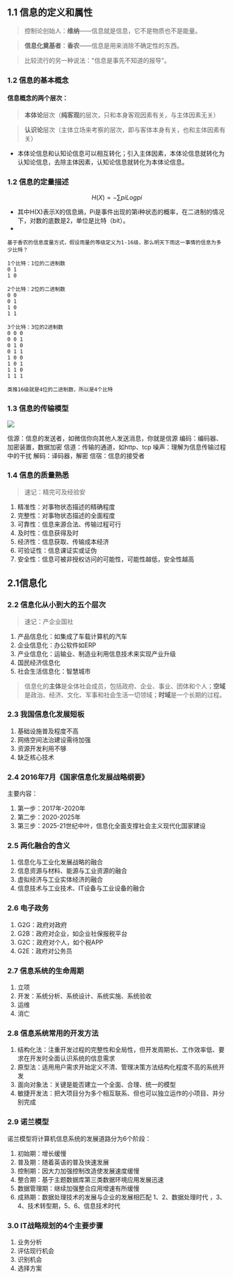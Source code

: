 ## 1.1 信息的定义和属性

> 控制论创始人：**维纳**——信息就是信息，它不是物质也不是能量。

> **信息化奠基者**：**香农**——信息是用来消除不确定性的东西。

> 比较流行的另一种说法："信息是事先不知道的报导"。

### 1.2 信息的基本概念

#### 信息概念的两个层次：

> **本体论**层次（**纯客观**的层次，只和本身客观因素有关，与主体因素无关）

> **认识论**层次（主体立场来考察的层次，即与客体本身有关，也和主体因素有关）

* 本体论信息和认知论信息可以相互转化；引入主体因素，本体论信息就转化为认知论信息，去除主体因素，认知论信息就转化为本体论信息。

### 1.2 信息的定量描述

```math 
    H(X)=−∑pi​Logpi​
```

* 其中H(X)表示X的信息熵，Pi是事件出现的第i种状态的概率，在二进制的情况下，对数的底数是2，单位是比特（bit）。
*
```
基于香农的信息度量方式，假设雨量的等级定义为1-16级，那么明天下雨这一事情的信息为多少比特？

1个比特：1位的二进制数
0 1 
1 0

2个比特：2位的二进制数
0 0
0 1
1 0
1 1

3个比特：3位的2进制数
0 0 0
0 0 1
0 1 0
0 1 1
1 0 0
1 0 1
1 1 0
1 1 1

类推16级就是4位的二进制数，所以是4个比特
```

### 1.3 信息的传输模型
![](media/16801443478119/16801454368491.jpg)

信源：信息的发送者，如微信你向其他人发送消息，你就是信源
编码：编码器、加密装置，数据加密
信道：传输的通道，如http、tcp
噪声：理解为信息传输过程中的干扰
解码：译码器，解密
信宿：信息的接受者

### 1.4 信息的质量熟悉
> 速记：精完可及经验安
1. 精准性：对事物状态描述的精确程度
2. 完整性：对事物状态描述的全面程度
3. 可靠性：信息来源合法、传输过程可行
4. 及时性：信息获得及时
5. 经济性：信息获取、传输成本经济
6. 可验证性：信息课证实或证伪
7. 安全性：信息可被非授权访问的可能性，可能性越低，安全性越高

## 2.1信息化

### 2.2 信息化从小到大的五个层次
> 速记：产企业国社
1. 产品信息化：如集成了车载计算机的汽车
2. 企业信息化：办公软件如ERP
3. 产业信息化：运输业、制造业利用信息技术来实现产业升级
4. 国民经济信息化
5. 社会生活信息化：智慧城市

> 信息化的**主体**是全体社会成员，包括政府、企业、事业、团体和个人；**空域**是政治、经济、文化、军事和社会生活一切领域；**时域**是一个长期的过程。

### 2.3 我国信息化发展短板
1. 基础设施普及程度不高
2. 网络空间法治建设需待加强
3. 资源开发利用不够
4. 缺乏核心技术

### 2.4 2016年7月《国家信息化发展战略纲要》
主要内容：
1. 第一步：2017年-2020年
2. 第二步：2020-2025年
3. 第三步：2025-21世纪中叶，信息化全面支撑社会主义现代化国家建设

### 2.5 两化融合的含义
1. 信息化与工业化发展战略的融合
2. 信息资源与材料、能源与工业资源的融合
3. 虚拟经济与工业实体经济的融合
4. 信息技术与工业技术、IT设备与工业设备的融合

### 2.6 电子政务
1. G2G：政府对政府
2. G2B：政府对企业，如企业社保报税平台
3. G2C：政府对个人，如个税APP
4. G2E：政府对公务员

### 2.7 信息系统的生命周期
1. 立项
2. 开发：系统分析、系统设计、系统实施、系统验收
3. 运维
4. 消亡

### 2.8 信息系统常用的开发方法
1. 结构化法：注重开发过程的完整性和全局性，但开发周期长、工作效率低、要求在开发时全面认识系统的信息需求
2. 原型法：适用用户需求开始定义不清、管理决策方法结构化程度不高的系统开发
3. 面向对象法：关键是能否建立一个全面、合理、统一的模型
4. 敏捷开发法：把大项目分为多个相互联系、但也可以独立运作的小项目、并分别完成

### 2.9 诺兰模型
诺兰模型将计算机信息系统的发展道路分为6个阶段：
1. 初始期：增长缓慢
2. 普及期：随着英语的普及快速发展
3. 控制期：因大力加强控制改造使发展速度缓慢
4. 整合期：基于主题数据库第三类数据环境应用发展迅速
5. 数据管理期：继续加强整合应用增速有所缓慢
6. 成熟期：数据处理技术的发展与企业的发展相匹配
1、2、数据处理时代 ，3、4、技术转型期，5、6、信息技术时代

### 3.0 IT战略规划的4个主要步骤
1. 业务分析
2. 评估现行机会
3. 识别机会
4. 选择方案
